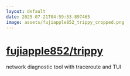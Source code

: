 ```yaml
---
layout: default
date: 2025-07-21T04:59:53.897465
image: assets/fujiapple852_trippy_cropped.png
---
```


# [fujiapple852/trippy](https://github.com/fujiapple852/trippy)

network diagnostic tool with traceroute and TUI
